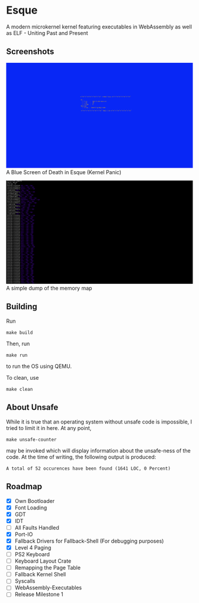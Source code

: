 # Esque
A modern microkernel kernel featuring executables in WebAssembly as well as ELF - Uniting Past and Present

## Screenshots
![A Blue Screen of Death (Kernel Panic) in Esque](binaries/screenshots/bsod.png)
A Blue Screen of Death in Esque (Kernel Panic)

![Debugging the Memory map](binaries/screenshots/mem-map.png)
A simple dump of the memory map


## Building

Run
```
make build
```
Then, run
```
make run
```
to run the OS using QEMU.

To clean, use
```
make clean
```

## About Unsafe
While it is true that an operating system without unsafe code is impossible,
I tried to limit it in here. At any point, 
```
make unsafe-counter
```
may be invoked which will display information about the unsafe-ness of the code.
At the time of writing, the following output is produced:
```
A total of 52 occurences have been found (1641 LOC, 0 Percent)
```


## Roadmap
- [x] Own Bootloader
- [x] Font Loading
- [x] GDT
- [x] IDT
- [ ] All Faults Handled
- [x] Port-IO
- [x] Fallback Drivers for Fallback-Shell (For debugging purposes)
- [x] Level 4 Paging
- [ ] PS2 Keyboard
- [ ] Keyboard Layout Crate
- [ ] Remapping the Page Table
- [ ] Fallback Kernel Shell
- [ ] Syscalls
- [ ] WebAssembly-Executables
- [ ] Release Milestone 1  